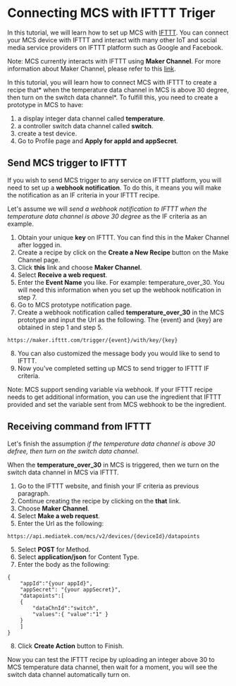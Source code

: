 # Connecting MCS with IFTTT Triger

In this tutorial, we will learn how to set up MCS with [IFTTT](https://ifttt.com/). You can connect your MCS device with IFTTT and interact with many other IoT and social media service providers on IFTTT platform such as Google and Facebook.

Note: MCS currently interacts with IFTTT using **Maker Channel**. For more information about Maker Channel, please refer to this [link](https://ifttt.com/maker).


In this tutorial, you will learn how to connect MCS with IFTTT to create a recipe that* when the temperature data channel in MCS is above 30 degree, then turn on the switch data channel*. To fulfill this, you need to create a prototype in MCS to have:
1. a display integer data channel called **temperature**.
2. a controller switch data channel called **switch**.
3. create a test device.
4. Go to Profile page and **Apply for appId and appSecret**.


## Send MCS trigger to IFTTT

If you wish to send MCS trigger to any service on IFTTT platform, you will need to set up a **webhook notification**. To do this, it means you will make the notification as an IF criteria in your IFTTT recipe.

Let's assume we will *send a webhook notification to IFTTT when the temperature data channel is above 30 degree* as the IF criteria as an example.
1. Obtain your unique **key** on IFTTT. You can find this in the Maker Channel after logged in.
2. Create a recipe by click on the **Create a New Recipe** button on the Make Channel page.
3. Click **this** link and choose **Maker Channel**.
4. Select **Receive a web request**.
5. Enter the **Event Name** you like. For example: temperature_over_30. You will need this information when you set up the webhook notification in step 7.
6. Go to MCS prototype notification page.
7. Create a webhook notification called **temperature_over_30** in the MCS prototype and input the Url as the following. The {event} and {key} are obtained in step 1 and step 5.
```
https://maker.ifttt.com/trigger/{event}/with/key/{key}
```
8. You can also customized the message body you would like to send to IFTTT.
9. Now you've completed setting up MCS to send trigger to IFTTT IF criteria.

Note: MCS support sending variable via webhook. If your IFTTT recipe needs to get additional information, you can use the ingredient that IFTTT provided and set the variable sent from MCS webhook to be the ingredient.

## Receiving command from IFTTT

Let's finish the assumption *if the temperature data channel is above 30 defree, then turn on the switch data channel*.

When the **temperature_over_30** in MCS is triggered, then we turn on the switch data channel in MCS via IFTTT.
1. Go to the IFTTT website, and finish your IF criteria as previous paragraph.
2. Continue creating the recipe by clicking on the **that** link.
3. Choose **Maker Channel**.
4. Select **Make a web request**.
4. Enter the Url as the following:
```
https://api.mediatek.com/mcs/v2/devices/{deviceId}/datapoints
```
5. Select **POST** for Method.
6. Select **application/json** for Content Type.
7. Enter the body as the following:
```
{
    "appId":"{your appId}",
    "appSecret": "{your appSecret}",
    "datapoints":[
    {
        "dataChnId":"switch",
        "values":{ "value":"1" }
    }
    ]
}
```
8. Click **Create Action** button to Finish.

Now you can test the IFTTT recipe by uploading an integer above 30 to MCS temperature data channel, then wait for a moment, you will see the switch data channel automatically turn on.





